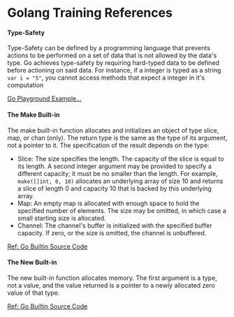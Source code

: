 # Golang Training References

#### Type-Safety
Type-Safety can be defined by a programming language that prevents actions to
be performed on a set of data that is not allowed by the data's type. Go achieves 
type-safety by requiring hard-typed data to be defined before actioning on said 
data. For instance, if a integer is typed as a string `var i = "5"`, you cannot 
access methods that expect a integer in it's computation

[Go Playground Example...](https://play.golang.org/p/XehOciwvkRi)

#### The Make Built-in
The make built-in function allocates and initializes an object of type
slice, map, or chan (only). The return type is the same as the type of its
argument, not a pointer to it. The specification of the result depends on
the type:
 * Slice: The size specifies the length. The capacity of the slice is
   equal to its length. A second integer argument may be provided to
   specify a different capacity; it must be no smaller than the
   length. For example, `make([]int, 0, 10)` allocates an underlying array
   of size 10 and returns a slice of length 0 and capacity 10 that is
   backed by this underlying array.
 * Map: An empty map is allocated with enough space to hold the
   specified number of elements. The size may be omitted, in which case
   a small starting size is allocated.
 * Channel: The channel's buffer is initialized with the specified
   buffer capacity. If zero, or the size is omitted, the channel is
   unbuffered.

[Ref: Go Builtin Source Code](https://golang.org/src/builtin/builtin.go)
   
#### The New Built-in
The new built-in function allocates memory. The first argument is a type,
not a value, and the value returned is a pointer to a newly
allocated zero value of that type.

[Ref: Go Builtin Source Code](https://golang.org/src/builtin/builtin.go)